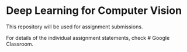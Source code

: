 # Deep Learning for Computer Vision

This repository will be used for assignment submissions. 

For details of the individual assignment statements, check # Google Classroom.
